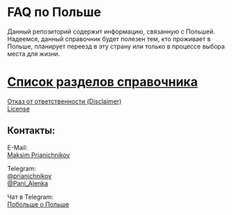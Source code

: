 # FAQ по Польше

Данный репозиторий содержит информацию, связанную с Польшей.  
Надеемся, данный справочник будет полезен тем, кто проживает в Польше, планирует переезд в эту страну или только в процессе выбора места для жизни.  

# [Список разделов справочника](toc.md)

[Отказ от ответственности (Disclaimer)](disclaimer.md)  
[License](LICENSE.md)  

## Контакты:
E-Mail:  
[Maksim Prianichnikov](mailto::prianichnikov.maksim@gmail.com)  

Telegram:  
[@prianichnikov](https://t.me/prianichnikov)  
[@Pani_Alenka](https://t.me/Pani_Alenka)  

Чат в Telegram:  
[Побольше о Польше](https://t.me/moreaboutpoland)  
